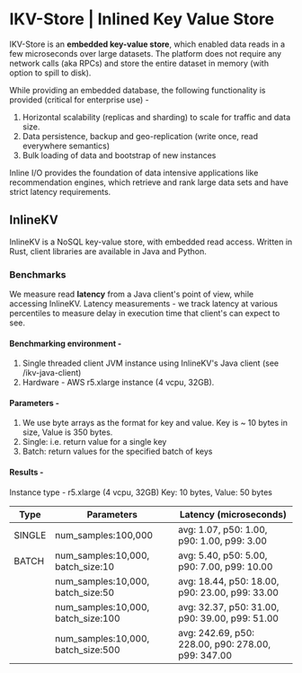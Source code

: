 # IKV-Store | Inlined Key Value Store
IKV-Store is an **embedded key-value store**, which enabled data reads in a few microseconds over large datasets.
The platform does not require any network calls (aka RPCs) and store the entire dataset in memory (with option to spill to disk).

While providing an embedded database, the following functionality is provided (critical for enterprise use) - 
1. Horizontal scalability (replicas and sharding) to scale for traffic and data size.
2. Data persistence, backup and geo-replication (write once, read everywhere semantics)
3. Bulk loading of data and bootstrap of new instances
 
Inline I/O provides the foundation of data intensive applications like recommendation engines, which retrieve and rank large data sets and have strict latency requirements.

## InlineKV
InlineKV is a NoSQL key-value store, with embedded read access.
Written in Rust, client libraries are available in Java and Python.

### Benchmarks
We measure read **latency** from a Java client's point of view, while accessing InlineKV.
Latency measurements - we track latency at various percentiles to measure delay in execution time that client's can expect to see.

#### Benchmarking environment - 
1. Single threaded client JVM instance using InlineKV's Java client (see /ikv-java-client)
2. Hardware - AWS r5.xlarge instance (4 vcpu, 32GB).

#### Parameters - 
1. We use byte arrays as the format for key and value. Key is ~ 10 bytes in size, Value is 350 bytes.
2. Single: i.e. return value for a single key
3. Batch: return values for the specified batch of keys
   
#### Results - 
Instance type - r5.xlarge (4 vcpu, 32GB)
Key: 10 bytes, Value: 50 bytes

| Type   | Parameters                         | Latency (microseconds)                             |
|--------|------------------------------------|----------------------------------------------------|
| SINGLE | num_samples:100,000                | avg: 1.07, p50: 1.00, p90: 1.00, p99: 3.00         |
| BATCH  | num_samples:10,000, batch_size:10  | avg: 5.40, p50: 5.00, p90: 7.00, p99: 10.00        |
|        | num_samples:10,000, batch_size:50  | avg: 18.44, p50: 18.00, p90: 23.00, p99: 33.00     |
|        | num_samples:10,000, batch_size:100 | avg: 32.37, p50: 31.00, p90: 39.00, p99: 51.00     |
|        | num_samples:10,000, batch_size:500 | avg: 242.69, p50: 228.00, p90: 278.00, p99: 347.00 |





